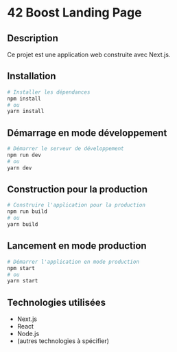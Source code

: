 # 42 Boost Landing Page

## Description
Ce projet est une application web construite avec Next.js.

## Installation
```bash
# Installer les dépendances
npm install
# ou
yarn install
```

## Démarrage en mode développement
```bash
# Démarrer le serveur de développement
npm run dev
# ou
yarn dev
```

## Construction pour la production
```bash
# Construire l'application pour la production
npm run build
# ou
yarn build
```

## Lancement en mode production
```bash
# Démarrer l'application en mode production
npm start
# ou
yarn start
```

## Technologies utilisées
- Next.js
- React
- Node.js
- (autres technologies à spécifier)
